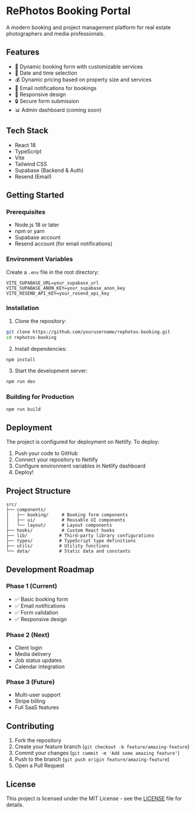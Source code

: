 # RePhotos Booking Portal

A modern booking and project management platform for real estate photographers and media professionals.

## Features

- 🎯 Dynamic booking form with customizable services
- 📅 Date and time selection
- 💰 Dynamic pricing based on property size and services
- 📧 Email notifications for bookings
- 📱 Responsive design
- 🔒 Secure form submission
- 📊 Admin dashboard (coming soon)

## Tech Stack

- React 18
- TypeScript
- Vite
- Tailwind CSS
- Supabase (Backend & Auth)
- Resend (Email)

## Getting Started

### Prerequisites

- Node.js 18 or later
- npm or yarn
- Supabase account
- Resend account (for email notifications)

### Environment Variables

Create a `.env` file in the root directory:

```env
VITE_SUPABASE_URL=your_supabase_url
VITE_SUPABASE_ANON_KEY=your_supabase_anon_key
VITE_RESEND_API_KEY=your_resend_api_key
```

### Installation

1. Clone the repository:
```bash
git clone https://github.com/yourusername/rephotos-booking.git
cd rephotos-booking
```

2. Install dependencies:
```bash
npm install
```

3. Start the development server:
```bash
npm run dev
```

### Building for Production

```bash
npm run build
```

## Deployment

The project is configured for deployment on Netlify. To deploy:

1. Push your code to GitHub
2. Connect your repository to Netlify
3. Configure environment variables in Netlify dashboard
4. Deploy!

## Project Structure

```
src/
├── components/
│   ├── booking/     # Booking form components
│   ├── ui/          # Reusable UI components
│   └── layout/      # Layout components
├── hooks/           # Custom React hooks
├── lib/            # Third-party library configurations
├── types/          # TypeScript type definitions
├── utils/          # Utility functions
└── data/           # Static data and constants
```

## Development Roadmap

### Phase 1 (Current)
- ✅ Basic booking form
- ✅ Email notifications
- ✅ Form validation
- ✅ Responsive design

### Phase 2 (Next)
- Client login
- Media delivery
- Job status updates
- Calendar integration

### Phase 3 (Future)
- Multi-user support
- Stripe billing
- Full SaaS features

## Contributing

1. Fork the repository
2. Create your feature branch (`git checkout -b feature/amazing-feature`)
3. Commit your changes (`git commit -m 'Add some amazing feature'`)
4. Push to the branch (`git push origin feature/amazing-feature`)
5. Open a Pull Request

## License

This project is licensed under the MIT License - see the [LICENSE](LICENSE) file for details. 